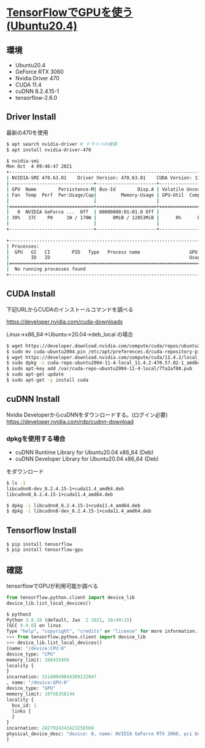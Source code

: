 # [TensorFlowでGPUを使う(Ubuntu20.4)](https://marimelon.github.io/knowledge/note/linux/tensorflow-gpu_ubuntu20.4)

## 環境
- Ubuntu20.4
- GeForce RTX 3060
- Nvidia Driver 470
- CUDA 11.4
- cuDNN 8.2.4.15-1
- tensorflow-2.6.0

## Driver Install

最新の470を使用

```sh
$ apt search nvidia-driver # ドライバの検索
$ apt install nvidia-driver-470
```

```sh
$ nvidia-smi
Mon Oct  4 09:46:47 2021       
+-----------------------------------------------------------------------------+
| NVIDIA-SMI 470.63.01    Driver Version: 470.63.01    CUDA Version: 11.4     |
|-------------------------------+----------------------+----------------------+
| GPU  Name        Persistence-M| Bus-Id        Disp.A | Volatile Uncorr. ECC |
| Fan  Temp  Perf  Pwr:Usage/Cap|         Memory-Usage | GPU-Util  Compute M. |
|                               |                      |               MIG M. |
|===============================+======================+======================|
|   0  NVIDIA GeForce ...  Off  | 00000000:01:01.0 Off |                  N/A |
| 30%   37C    P0     1W / 170W |      0MiB / 12053MiB |      0%      Default |
|                               |                      |                  N/A |
+-------------------------------+----------------------+----------------------+
                                                                               
+-----------------------------------------------------------------------------+
| Processes:                                                                  |
|  GPU   GI   CI        PID   Type   Process name                  GPU Memory |
|        ID   ID                                                   Usage      |
|=============================================================================|
|  No running processes found                                                 |
+-----------------------------------------------------------------------------+
```

## CUDA Install

下記URLからCUDAのインストールコマンドを調べる

<https://developer.nvidia.com/cuda-downloads>


Linux->x86_64->Ubuntu->20.04->deb_local の場合
```sh
$ wget https://developer.download.nvidia.com/compute/cuda/repos/ubuntu2004/x86_64/cuda-ubuntu2004.pin
$ sudo mv cuda-ubuntu2004.pin /etc/apt/preferences.d/cuda-repository-pin-600
$ wget https://developer.download.nvidia.com/compute/cuda/11.4.2/local_installers/cuda-repo-ubuntu2004-11-4-local_11.4.2-470.57.02-1_amd64.deb
$ sudo dpkg -i cuda-repo-ubuntu2004-11-4-local_11.4.2-470.57.02-1_amd64.deb
$ sudo apt-key add /var/cuda-repo-ubuntu2004-11-4-local/7fa2af80.pub
$ sudo apt-get update
$ sudo apt-get -y install cuda
```

## cuDNN Install

Nvidia DeveloperからcuDNNをダウンロードする。(ログイン必要)  
<https://developer.nvidia.com/rdp/cudnn-download>

### dpkgを使用する場合

- cuDNN Runtime Library for Ubuntu20.04 x86_64 (Deb)  
- cuDNN Developer Library for Ubuntu20.04 x86_64 (Deb)

をダウンロード

```sh
$ ls -1
libcudnn8-dev_8.2.4.15-1+cuda11.4_amd64.deb
libcudnn8_8.2.4.15-1+cuda11.4_amd64.deb

$ dpkg -i libcudnn8_8.2.4.15-1+cuda11.4_amd64.deb
$ dpkg -i libcudnn8-dev_8.2.4.15-1+cuda11.4_amd64.deb
```

## Tensorflow Install

```
$ pip install tensorflow
$ pip install tensorflow-gpu
```

## 確認

tensorflowでGPUが利用可能か調べる

```py
from tensorflow.python.client import device_lib
device_lib.list_local_devices()
```

```python
$ python3
Python 3.8.10 (default, Jun  2 2021, 10:49:15) 
[GCC 9.4.0] on linux
Type "help", "copyright", "credits" or "license" for more information.
>>> from tensorflow.python.client import device_lib
>>> device_lib.list_local_devices()
[name: "/device:CPU:0"
device_type: "CPU"
memory_limit: 268435456
locality {
}
incarnation: 15140049844309232047
, name: "/device:GPU:0"
device_type: "GPU"
memory_limit: 10756358144
locality {
  bus_id: 1
  links {
  }
}
incarnation: 2827924341623256560
physical_device_desc: "device: 0, name: NVIDIA GeForce RTX 3060, pci bus id: 0000:01:01.0, compute capability: 8.6"
]
```